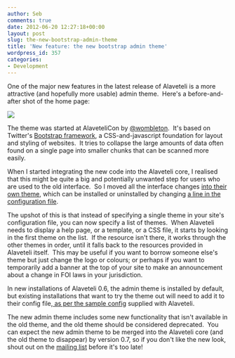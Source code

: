 ```yaml
---
author: Seb
comments: true
date: 2012-06-20 12:27:18+00:00
layout: post
slug: the-new-bootstrap-admin-theme
title: 'New feature: the new bootstrap admin theme'
wordpress_id: 357
categories:
- Development
---
```


One of the major new features in the latest release of Alaveteli is a more attractive (and hopefully more usable) admin theme.  Here's a before-and-after shot of the home page:

[![](http://blogs.mysociety.org/alaveteliorg/files/2012/06/oldnew.png)](http://blogs.mysociety.org/alaveteliorg/files/2012/06/oldnew.png)

The theme was started at AlaveteliCon by [@wombleton](https://twitter.com/#!/wombleton).  It's based on Twitter's [Bootstrap framework](http://twitter.github.com/bootstrap/), a CSS-and-javascript foundation for layout and styling of websites.  It tries to collapse the large amounts of data often found on a single page into smaller chunks that can be scanned more easily.

When I started integrating the new code into the Alaveteli core, I realised that this might be quite a big and potentially unwanted step for users who are used to the old interface.  So I moved all the interface changes [into their own theme](https://github.com/mysociety/adminbootstraptheme), which can be installed or uninstalled by changing [a line in the configuration file](https://github.com/mysociety/alaveteli/blob/2e69a53ff5c3e15dd5a7a0fcb5f8fcedf3d6f778/config/general.yml-example#L37).

The upshot of this is that instead of specifying a single theme in your site's configuration file, you can now specify a list of themes.  When Alaveteli needs to display a help page, or a template, or a CSS file, it starts by looking in the first theme on the list.  If the resource isn't there, it works through the other themes in order, until it falls back to the resources provided in Alaveteli itself.  This may be useful if you want to borrow someone else's theme but just change the logo or colours; or perhaps if you want to temporarily add a banner at the top of your site to make an announcement about a change in FOI laws in your jurisdiction.

In new installations of Alaveteli 0.6, the admin theme is installed by default, but existing installations that want to try the theme out will need to add it to their config file,[ as per the sample config](https://github.com/mysociety/alaveteli/blob/2e69a53ff5c3e15dd5a7a0fcb5f8fcedf3d6f778/config/general.yml-example#L37) supplied with Alaveteli.

The new admin theme includes some new functionality that isn't available in the old theme, and the old theme should be considered deprecated.  You can expect the new admin theme to be merged into the Alaveteli core (and the old theme to disappear) by version 0.7, so if you don't like the new look, shout out on the [mailing list](http://groups.google.com/group/alaveteli-dev) before it's too late!
